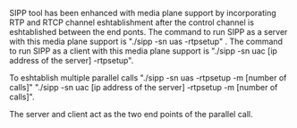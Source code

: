 SIPP tool has been enhanced with media plane support by incorporating RTP and RTCP channel eshtablishment after the control channel is eshtablished between the end ponts.
The command to run SIPP as a server with this media plane support is      "./sipp -sn uas -rtpsetup" .
The command to run SIPP as a client with this media plane support is        "./sipp -sn uac [ip address of the server] -rtpsetup".

 
To eshtablish multiple parallel calls 				    "./sipp -sn uas -rtpsetup -m [number of calls]"
						    "./sipp -sn uac [ip address of the server] -rtpsetup -m [number of calls]".

The server and client act as the two end points of the parallel call.
